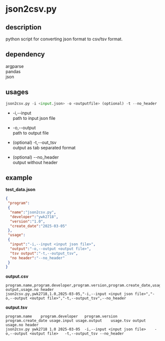# json2csv.py
## description  
python script for converting json format to csv/tsv format.  

## dependency
argparse  
pandas  
json  

## usages
```python
json2csv.py -i <input.json> -o <outputfile> (optional) -t --no_header
```
* -i,--input  
  path to input json file
  
* -o,--output  
  path to output file
* (optional) -t,--out_tsv  
  output as tab separated format
* (optional) --no_header  
  output without header

## example
__test_data.json__
```json
{
 "program":
 {
  "name":"json2csv.py",
  "developer":"ywk2718",
  "version":"1.0",
  "create_date":"2025-03-05"
 },
 "usage":
 {
  "input":"-i,--input <input json file>",
  "output":"-o,--output <output file>",
  "tsv output":"-t,--output_tsv",
  "no header":"--no_header"
 }
}
```

__output.csv__
```
program.name,program.developer,program.version,program.create_date,usage.input,usage.output,usage.tsv output,usage.no header
json2csv.py,ywk2718,1.0,2025-03-05,"-i,--input <input json file>","-o,--output <output file>","-t,--output_tsv",--no_header
```

__output.tsv__
```
program.name	program.developer	program.version	program.create_date	usage.input	usage.output	usage.tsv output	usage.no header
json2csv.py	ywk2718	1.0	2025-03-05	-i,--input <input json file>	-o,--output <output file>	-t,--output_tsv	--no_header
```
